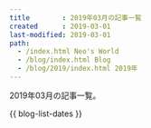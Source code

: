 ```yaml
---
title        : 2019年03月の記事一覧
created      : 2019-03-01
last-modified: 2019-03-01
path:
  - /index.html Neo's World
  - /blog/index.html Blog
  - /blog/2019/index.html 2019年
---
```


2019年03月の記事一覧。

{{ blog-list-dates }}
